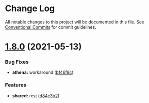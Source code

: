 # Change Log

All notable changes to this project will be documented in this file.
See [Conventional Commits](https://conventionalcommits.org) for commit guidelines.

# [1.8.0](https://github.com/oadpoaw/xetha/compare/v1.4.10...v1.8.0) (2021-05-13)


### Bug Fixes

* **athena:** workaround ([bf46f8c](https://github.com/oadpoaw/xetha/commit/bf46f8c171ac1d3a7763445a78916bf51ef25342))


### Features

* **shared:** rest ([d84c3b2](https://github.com/oadpoaw/xetha/commit/d84c3b2e7efd8d42e1604f4a26be1370e93ef85b))
